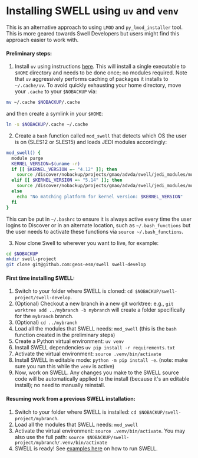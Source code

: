 # Installing SWELL using `uv` and `venv`

This is an alternative approach to using `LMOD` and `py_lmod_installer` tool. This is more geared towards Swell Developers but users might find this approach easier to work with.

#### Preliminary steps:
1) Install `uv` using instructions [here](https://github.com/astral-sh/uv?tab=readme-ov-file#installation). This will install a single executable to `$HOME` directory and needs to be done once; no modules required. Note that `uv` aggressively performs caching of packages it installs to `~/.cache/uv`. To avoid quickly exhausting your home directory, move your `.cache` to your `$NOBACKUP` via:

```bash
mv ~/.cache $NOBACKUP/.cache
```
and then create a symlink in your `$HOME`:
```bash
ln -s $NOBACKUP/.cache ~/.cache
```

2) Create a `bash` function called `mod_swell` that detects which OS the user is on (SLES12 or SLES15) and loads JEDI modules accordingly:
```bash
mod_swell() {
  module purge
  KERNEL_VERSION=$(uname -r)
  if [[ $KERNEL_VERSION =~ "4.12" ]]; then
    source /discover/nobackup/projects/gmao/advda/swell/jedi_modules/modules-intel
  elif [[ $KERNEL_VERSION =~ "5.14" ]]; then
    source /discover/nobackup/projects/gmao/advda/swell/jedi_modules/modules-intel-sles15
  else
    echo "No matching platform for kernel version: $KERNEL_VERSION"
  fi
}
```

This can be put in `~/.bashrc` to ensure it is always active every time the user logins to Discover or in an alternate location, such as `~/.bash_functions` but the user needs to activate these functions via `source ~/.bash_functions`.

3) Now clone Swell to wherever you want to live, for example:

```bash
cd $NOBACKUP
mkdir swell-project
git clone git@github.com:geos-esm/swell swell-develop
```

####  First time installing SWELL:
1) Switch to your folder where SWELL is cloned: `cd $NOBACKUP/swell-project/swell-develop`.
2) (Optional) Checkout a new branch in a new git worktree: e.g., `git worktree add ../mybranch -b mybranch` will create a folder specifically for the `mybranch` branch.
3) (Optional) `cd ../mybranch`
4) Load all the modules that SWELL needs: `mod_swell` (this is the `bash` function created in the preliminary steps)
5) Create a Python virtual environment: `uv venv`
6) Install SWELL dependencies `uv pip install -r requirements.txt`
7) Activate the virtual environment: `source .venv/bin/activate`
8) Install SWELL in editable mode: `python -m pip install -e`. (note: make sure you run this while the `venv` is active)
9) Now, work on SWELL. Any changes you make to the SWELL source code will be automatically applied to the install (because it's an editable install); no need to manually reinstall.

#### Resuming work from a previous SWELL installation:
1) Switch to your folder where SWELL is installed: `cd $NOBACKUP/swell-project/mybranch`.
2) Load all the modules that SWELL needs: `mod_swell`
3) Activate the virtual environment: `source .venv/bin/activate`. You may also use the full path: `source $NOBACKUP/swell-project/mybranch/.venv/bin/activate`
4) SWELL is ready! See [examples here](../../examples/description.md) on how to run SWELL.
